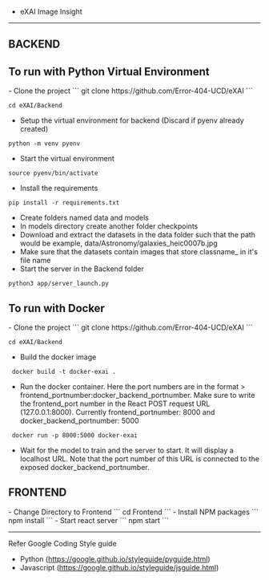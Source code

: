 - eXAI Image Insight

-----
<h2> BACKEND </h2>

<h2> To run with Python Virtual Environment</h2>
- Clone the project
```
git clone https://github.com/Error-404-UCD/eXAI
```

```
cd eXAI/Backend
```

- Setup the virtual environment for backend (Discard if pyenv already created)
```
python -m venv pyenv
```
- Start the virtual environment
```
source pyenv/bin/activate
```
- Install the requirements
```
pip install -r requirements.txt
```
- Create folders named data and models
- In models directory create another folder checkpoints
- Download and extract the datasets in the data folder such that the path would be example, data/Astronomy/galaxies_heic0007b.jpg
- Make sure that the datasets contain images that store classname_ in it's file name
- Start the server in the Backend folder
```
python3 app/server_launch.py
```


<h2> To run with Docker</h2>
- Clone the project
```
git clone https://github.com/Error-404-UCD/eXAI
```

```
cd eXAI/Backend
```
- Build the docker image
```
 docker build -t docker-exai . 
```

- Run the docker container. Here the port numbers are in the format > frontend_portnumber:docker_backend_portnumber. Make sure to write the frontend_port number in the React POST request URL (127.0.0.1:8000). Currently frontend_portnumber: 8000 and docker_backend_portnumber: 5000
```
 docker run -p 8000:5000 docker-exai  
```
- Wait for the model to train and the server to start. It will display a localhost URL. Note that the port number of this URL is connected to the exposed docker_backend_portnumber.

<h2> FRONTEND </h2>
- Change Directory to Frontend
```
cd Frontend
```
- Install NPM packages
```
npm install
```
- Start react server
```
npm start
```


-----
Refer Google Coding Style guide
- Python (https://google.github.io/styleguide/pyguide.html)
- Javascript (https://google.github.io/styleguide/jsguide.html)